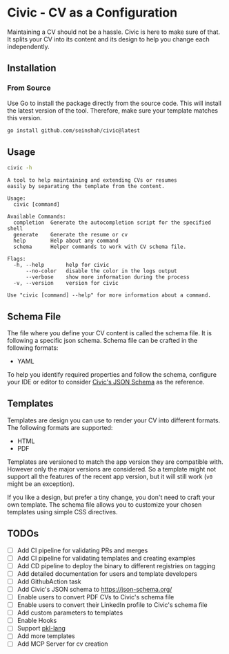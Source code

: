# Civic - CV as a Configuration

Maintaining a CV should not be a hassle. Civic is here to make sure of that.
It splits your CV into its content and its design to help you change each
independently.

## Installation

### From Source

Use Go to install the package directly from the source code. This will
install the latest version of the tool. Therefore, make sure your template
matches this version.

```bash
go install github.com/seinshah/civic@latest
```

## Usage

```bash
civic -h
```

```
A tool to help maintaining and extending CVs or resumes
easily by separating the template from the content.

Usage:
  civic [command]

Available Commands:
  completion  Generate the autocompletion script for the specified shell
  generate    Generate the resume or cv
  help        Help about any command
  schema      Helper commands to work with CV schema file.

Flags:
  -h, --help       help for civic
      --no-color   disable the color in the logs output
      --verbose    show more information during the process
  -v, --version    version for civic

Use "civic [command] --help" for more information about a command.
```

## Schema File

The file where you define your CV content is called the schema file. It is
following a specific json schema. Schema file can be crafted in the
following formats:

- YAML

To help you identify required properties and follow the schema, configure
your IDE or editor to consider [Civic's JSON Schema](https://raw.githubusercontent.com/seinshah/civic/refs/heads/main/civic-jsonschema.json)
as the reference.

## Templates
Templates are design you can use to render your CV into different formats.
The following formats are supported:

- HTML
- PDF

Templates are versioned to match the app version they are compatible with.
However only the major versions are considered. So a template might not
support all the features of the recent app version, but it will still work
(`v0` might be an exception).

If you like a design, but prefer a tiny change, you don't need to craft your
own template. The schema file allows you to customize your chosen templates
using simple CSS directives.

## TODOs
- [ ] Add CI pipeline for validating PRs and merges
- [ ] Add CI pipeline for validating templates and creating examples
- [ ] Add CD pipeline to deploy the binary to different registries on tagging
- [ ] Add detailed documentation for users and template developers
- [ ] Add GithubAction task
- [ ] Add Civic's JSON schema to https://json-schema.org/
- [ ] Enable users to convert PDF CVs to Civic's schema file
- [ ] Enable users to convert their LinkedIn profile to Civic's schema file
- [ ] Add custom parameters to templates
- [ ] Enable Hooks
- [ ] Support [pkl-lang](https://pkl-lang.org/)
- [ ] Add more templates
- [ ] Add MCP Server for cv creation
